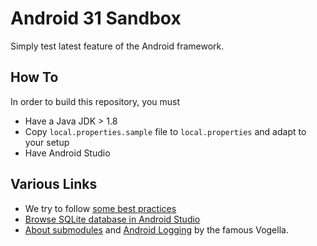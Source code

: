 # Android 31 Sandbox

Simply test latest feature of the Android framework.


## How To

In order to build this repository, you must

- Have a Java JDK > 1.8
- Copy `local.properties.sample` file to `local.properties` and adapt to your setup
- Have Android Studio

## Various Links

- We try to follow [some best practices](https://github.com/futurice/android-best-practices)
- [Browse SQLite database in Android Studio](https://medium.com/@mattyskala/browse-sqlite-database-in-android-studio-4fbba6cca105)
- [About submodules](https://www.vogella.com/tutorials/GitSubmodules/article.html) and [Android Logging](https://www.vogella.com/tutorials/AndroidLogging/article.html) by the famous Vogella.